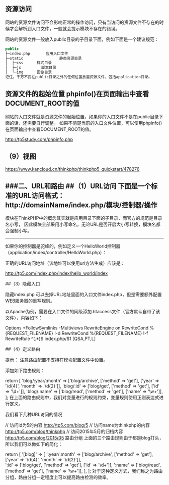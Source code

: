 ## 资源访问
网站的资源文件访问不会影响正常的操作访问，只有当访问的资源文件不存在的时候才会解析到入口文件，一般就会提示模块不存在的错误。

网站的资源文件一般放入public目录的子目录下面，例如下面是一个建议规范：
```php
public
├─index.php       应用入口文件
├─static				静态资源目录   
│  ├─css      样式目录
│  ├─js         脚本目录
│  └─img      图像目录
记住，千万不要在public目录之外的任何位置放置资源文件，包括application目录。
```

## 资源文件的起始位置  phpinfo()在页面输出中查看DOCUMENT_ROOT的值
网站的入口文件就是资源文件的起始位置，如果你的入口文件不是在public目录下面的话，还需要自行调整。
如果不清楚当前的入口文件位置，可以使用phpinfo()在页面输出中查看DOCUMENT_ROOT的值。

http://tp5study.com/phpinfo.php

## （9）视图
https://www.kancloud.cn/thinkphp/thinkphp5_quickstart/478276

###二、URL和路由
##（1）URL访问
下面是一个标准的URL访问格式：
http://domainName/index.php/模块/控制器/操作
---

模块在ThinkPHP中的概念其实就是应用目录下面的子目录，而官方的规范是目录名小写，
因此模块全部采用小写命名，无论URL是否开启大小写转换，模块名都会强制小写。

---
如果你的控制器是驼峰的，例如定义一个HelloWorld控制器（application/index/controller/HelloWorld.php）：

正确的URL访问地址（该地址可以使用url方法生成）应该是：

http://tp5.com/index.php/index/hello_world/index

##（3）隐藏入口

隐藏index.php
可以去掉URL地址里面的入口文件index.php，但是需要额外配置WEB服务器的重写规则。

以Apache为例，需要在入口文件的同级添加.htaccess文件（官方默认自带了该文件），内容如下：

<IfModule mod_rewrite.c>
Options +FollowSymlinks -Multiviews
RewriteEngine on
RewriteCond %{REQUEST_FILENAME} !-d
RewriteCond %{REQUEST_FILENAME} !-f
RewriteRule ^(.*)$ index.php/$1 [QSA,PT,L]
</IfModule>

##（4）定义路由

提示：
注意路由配置不支持在模块配置文件中设置。


添加如下路由规则：

return [
'blog/:year/:month' => ['blog/archive', ['method' => 'get'], ['year' => '\d{4}', 'month' => '\d{2}']],
'blog/:id'          => ['blog/get', ['method' => 'get'], ['id' => '\d+']],
'blog/:name'        => ['blog/read', ['method' => 'get'], ['name' => '\w+']],
];
在上面的路由规则中，我们对变量进行的规则约束，变量规则使用正则表达式进行定义。

我们看下几种URL访问的情况

// 访问id为5的内容
http://tp5.com/blog/5
// 访问name为thinkphp的内容
http://tp5.com/blog/thinkphp
// 访问2015年5月的归档内容
http://tp5.com/blog/2015/05
路由分组
上面的三个路由规则由于都是blog打头，所以我们可以做如下的简化：

return [
'[blog]' => [
':year/:month' => ['blog/archive', ['method' => 'get'], ['year' => '\d{4}', 'month' => '\d{2}']],    
':id'          => ['blog/get', ['method' => 'get'], ['id' => '\d+']],
':name'        => ['blog/read', ['method' => 'get'], ['name' => '\w+']],
],
];
对于这种定义方式，我们称之为路由分组，路由分组一定程度上可以提高路由检测的效率。

